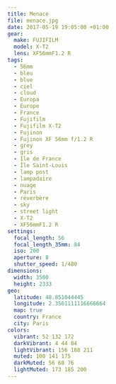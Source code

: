 ```yaml
---
title: Menace
file: menace.jpg
date: 2017-05-19 19:05:00 +01:00
gear:
  make: FUJIFILM
  model: X-T2
  lens: XF56mmF1.2 R
tags:
  - 56mm
  - bleu
  - blue
  - ciel
  - cloud
  - Europa
  - Europe
  - France
  - Fujifilm
  - Fujifilm X-T2
  - Fujinon
  - Fujinon XF 56mm f/1.2 R
  - grey
  - gris
  - Ile de France
  - Île Saint-Louis
  - lamp post
  - lampadaire
  - nuage
  - Paris
  - réverbère
  - sky
  - street light
  - X-T2
  - XF56mmF1.2 R
settings:
  focal_length: 56
  focal_length_35mm: 84
  iso: 200
  aperture: 8
  shutter_speed: 1/480
dimensions:
  width: 3500
  height: 2333
geo:
  latitude: 48.851044445
  longitude: 2.3561111116666664
  map: true
  country: France
  city: Paris
colors:
  vibrant: 52 132 172
  darkVibrant: 4 44 84
  lightVibrant: 156 188 211
  muted: 100 141 175
  darkMuted: 56 68 76
  lightMuted: 173 185 200
---
```



